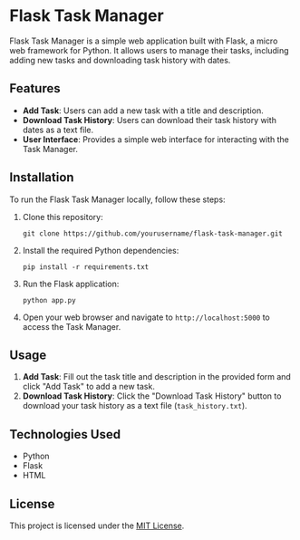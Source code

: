 # Flask Task Manager

Flask Task Manager is a simple web application built with Flask, a micro web framework for Python. It allows users to manage their tasks, including adding new tasks and downloading task history with dates.

## Features

- **Add Task**: Users can add a new task with a title and description.
- **Download Task History**: Users can download their task history with dates as a text file.
- **User Interface**: Provides a simple web interface for interacting with the Task Manager.

## Installation

To run the Flask Task Manager locally, follow these steps:

1. Clone this repository:
   ```
   git clone https://github.com/yourusername/flask-task-manager.git
   ```

2. Install the required Python dependencies:
   ```
   pip install -r requirements.txt
   ```

3. Run the Flask application:
   ```
   python app.py
   ```

4. Open your web browser and navigate to `http://localhost:5000` to access the Task Manager.

## Usage

1. **Add Task**: Fill out the task title and description in the provided form and click "Add Task" to add a new task.
2. **Download Task History**: Click the "Download Task History" button to download your task history as a text file (`task_history.txt`).

## Technologies Used

- Python
- Flask
- HTML


## License

This project is licensed under the [MIT License](LICENSE).

